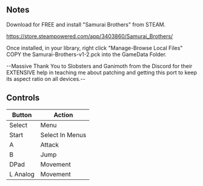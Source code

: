 ## Notes

Download for FREE and install "Samurai Brothers" from STEAM.

https://store.steampowered.com/app/3403860/Samurai_Brothers/

Once installed, in your library, right click "Manage-Browse Local Files" COPY the Samurai-Brothers-v1-2.pck into the GameData Folder.

--Massive Thank You to Slobsters and Ganimoth from the Discord for their EXTENSIVE help in teaching me about patching and getting this port to keep its aspect ratio on all devices.--

## Controls

| Button | Action |
|--|--| 
|Select|Menu|
|Start|Select In Menus|
|A|Attack|
|B|Jump|
|DPad|Movement|
|L Analog|Movement|


